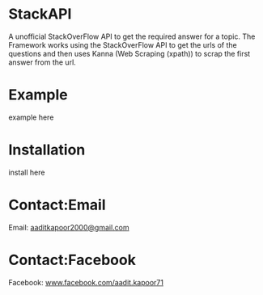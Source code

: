 # StackAPI
A unofficial StackOverFlow API to get the required answer for a topic. The Framework works using the StackOverFlow API to get the urls of the questions and then uses Kanna (Web Scraping (xpath)) to scrap the first answer from the url.

# Example
example here
# Installation
install here
# Contact:Email
Email: aaditkapoor2000@gmail.com
# Contact:Facebook
Facebook: www.facebook.com/aadit.kapoor71
